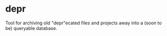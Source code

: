 # depr

Tool for archiving old "depr"ecated files and projects away into a (soon to be) queryable database.
